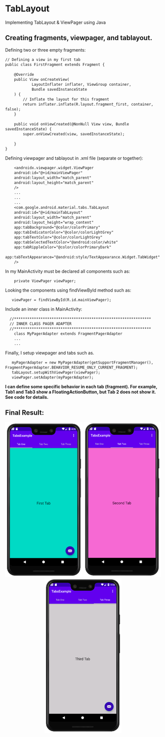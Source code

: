 # TabLayout
Implementing TabLayout &amp; ViewPager using Java

## Creating fragments, viewpager, and tablayout.


Defining two or three empty fragments:

```
// Defining a view in my first tab
public class FirstFragment extends Fragment {

    @Override
    public View onCreateView(
            LayoutInflater inflater, ViewGroup container,
            Bundle savedInstanceState
    ) {
        // Inflate the layout for this fragment
        return inflater.inflate(R.layout.fragment_first, container, false);
    }

    public void onViewCreated(@NonNull View view, Bundle savedInstanceState) {
        super.onViewCreated(view, savedInstanceState);

    }
}
```

Defining viewpager and tablayout in .xml file (separate or together):

```
    <androidx.viewpager.widget.ViewPager
    android:id="@+id/mainViewPager"
    android:layout_width="match_parent"
    android:layout_height="match_parent"
    />
    ...
    ...
    ...
    <com.google.android.material.tabs.TabLayout
    android:id="@+id/mainTabLayout"
    android:layout_width="match_parent"
    android:layout_height="wrap_content"
    app:tabBackground="@color/colorPrimary"
    app:tabIndicatorColor="@color/colorLightGrey"
    app:tabTextColor="@color/colorLightGrey"
    app:tabSelectedTextColor="@android:color/white"
    app:tabRippleColor="@color/colorPrimaryDark"
    app:tabTextAppearance="@android:style/TextAppearance.Widget.TabWidget"
    />

```

In my MainActivity must be declared all components such as:

```
    private ViewPager viewPager;
```

Looking the components using findViewById method such as:

```
   viewPager = findViewById(R.id.mainViewPager);
```

Include an inner class in MainActivity:

```
  //**************************************************************
  // INNER CLASS PAGER ADAPTER
  //**************************************************************
    class MyPagerAdapter extends FragmentPagerAdapter
    ...
    ...
```

Finally, I setup viewpager and tabs such as.

```
   myPagerAdapter = new MyPagerAdapter(getSupportFragmentManager(), FragmentPagerAdapter.BEHAVIOR_RESUME_ONLY_CURRENT_FRAGMENT);
   tabLayout.setupWithViewPager(viewPager);
   viewPager.setAdapter(myPagerAdapter);
```

**I can define some specific behavior in each tab (fragment). For example, Tab1 and Tab3 show a FloatingActionButton, but Tab 2 does not show it. See code for details.**

## Final Result:

<p align="center">
<img src="images/01.png" width="250"> <img src="images/02.png" width="250"> 
<img src="images/03.png" width="250">
</p>
